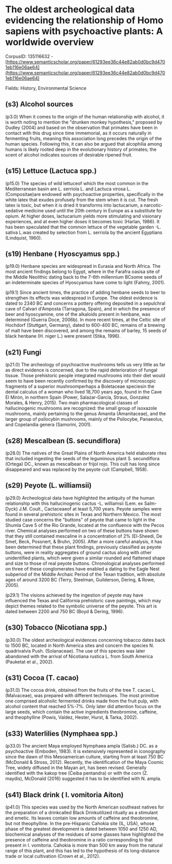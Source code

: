 # The oldest archeological data evidencing the relationship of Homo sapiens with psychoactive plants: A worldwide overview

CorpusID: 135116632 - [https://www.semanticscholar.org/paper/61293ee36c44e82ab0d0bc9d4701eb116e06ae64](https://www.semanticscholar.org/paper/61293ee36c44e82ab0d0bc9d4701eb116e06ae64)

Fields: History, Environmental Science

## (s3) Alcohol sources
(p3.0) When it comes to the origin of the human relationship with alcohol, it is worth noting to mention the "drunken monkey hypothesis," proposed by Dudley (2004) and based on the observation that primates have been in contact with this drug since time immemorial, as it occurs naturally in fermenting fruits, meaning this association long precedes the origin of the human species. Following this, it can also be argued that alcophilia among humans is likely rooted deep in the evolutionary history of primates; the scent of alcohol indicates sources of desirable ripened fruit.
## (s15) Lettuce (Lactuca spp.)
(p15.0) The species of wild lettuceof which the most common in the Mediterranean basin are L. serriola L. and Lactuca virosa L. (Compositae)are endowed with psychoactive properties, specifically in the white latex that exudes profusely from the stem when it is cut. The fresh latex is toxic, but when it is dried it transforms into lactucarium, a narcotic-sedative medicine used until the 20th century in Europe as a substitute for opium. At higher doses, lactucarium yields more stimulating and visionary experiences, and at even higher doses it becomes toxic (Harlan, 1986). It has been speculated that the common lettuce of the vegetable garden -L. sativa L.was created by selection from L. serriola by the ancient Egyptians (Lindquist, 1960).
## (s19) Henbane ( Hyoscyamus spp.)
(p19.0) Henbane species are widespread in Eurasia and North Africa. The most ancient findings belong to Egypt, where in the Farafra oasisa site of the Middle Neolithic dating back to the 7-6th millennium BCsome seeds of an indeterminate species of Hyoscyamus have come to light (Fahmy, 2001).

(p19.1) Since ancient times, the practice of adding henbane seeds to beer to strengthen its effects was widespread in Europe. The oldest evidence is dated to 2340 BC and concerns a pottery offering deposited in a sepulchral cave of Calvari d'Amposta (Tarragona, Spain), and in which the presence of beer and hyoscyamine, one of the alkaloids present in henbane, was determined (Guerra Doce, 2006b). In more recent times, at the Celtic site of Hochdorf (Stuttgart, Germany), dated to 600-400 BC, remains of a brewing of malt have been discovered, and among the remains of barley, 15 seeds of black henbane (H. niger L.) were present (Stika, 1996).
## (s21) Fungi
(p21.0) The archeology of psychoactive mushrooms tells us very little as far as direct evidence is concerned, due to the rapid deterioration of fungal tissue. Those prehistoric people integrated mushrooms into their diet would seem to have been recently confirmed by the discovery of microscopic fragments of a superior mushroomperhaps a Boletaceae speciesin the dental calculus of a woman who lived 18,700 years ago, found in the Cave El Mirón, in northern Spain (Power, Salazar-García, Straus, Gonzalez Morales, & Henry, 2015). Two main pharmacological classes of hallucinogenic mushrooms are recognized: the small group of isoxazole mushrooms, mainly pertaining to the genus Amanita (Amanitaceae), and the larger group of psilocybin mushrooms, mainly of the Psilocybe, Panaeolus, and Copelandia genera (Samorini, 2001).
## (s28) Mescalbean (S. secundiflora)
(p28.0) The natives of the Great Plains of North America held elaborate rites that included ingesting the seeds of the leguminous plant S. secundiflora (Ortega) DC., known as mescalbean or frijol rojo. This cult has long since disappeared and was replaced by the peyote cult (Campbell, 1958).
## (s29) Peyote (L. williamsii)
(p29.0) Archeological data have highlighted the antiquity of the human relationship with this hallucinogenic cactus -L. williamsii (Lem. ex Salm-Dyck) J.M. Coult., Cactaceaeof at least 5,700 years. Peyote samples were found in several prehistoric sites in Texas and Northern Mexico. The most studied case concerns the "buttons" of peyote that came to light in the Shumla Cave 5 of the Rio Grande, located at the confluence with the Pecos river. Chemical analyses performed on two of these buttons have shown that they still contained mescaline in a concentration of 2% (El-Sheedi, De Smet, Beck, Possnert, & Bruhn, 2005). After a more careful analysis, it has been determined that these plant findings, previously classified as peyote buttons, were in reality aggregates of ground cactus along with other unidentified plants, which were given a similar rounded and flattened shape and size to those of real peyote buttons. Chronological analyses performed on three of these conglomerates have enabled a dating to the Eagle Nest subperiod of the Middle Archaic Period of the Texan tradition, with absolute ages of around 3200 BC (Terry, Steelman, Guilderson, Dering, & Rowe, 2005).

(p29.1) The visions achieved by the ingestion of peyote may have influenced the Texas and California prehistoric cave paintings, which may depict themes related to the symbolic universe of the peyote. This art is dated between 2200 and 750 BC (Boyd & Dering, 1996).
## (s30) Tobacco (Nicotiana spp.)
(p30.0) The oldest archeological evidences concerning tobacco dates back to 1500 BC, located in North America sites and concern the species N. quadrivalvis Push. (Solanaceae). The use of this species was later abandoned with the arrival of Nicotiana rustica L. from South America (Pauketat et al., 2002).
## (s31) Cocoa (T. cacao)
(p31.0) The cocoa drink, obtained from the fruits of the tree T. cacao L. (Malvaceae), was prepared with different techniques. The most primitive one comprised alcoholic fermented drinks made from the fruit pulp, with alcohol content that reached 5%-7%. Only later did attention focus on the large seeds, which contain the active ingredients theobromine, caffeine, and theophylline (Powis, Valdez, Hester, Hurst, & Tarka, 2002).
## (s33) Waterlilies (Nymphaea spp.)
(p33.0) The ancient Maya employed Nymphaea ampla (Salisb.) DC. as a psychoactive (Emboden, 1983). It is extensively represented in iconography since the dawn of this Mesoamerican culture, starting from at least 750 BC (McDonald & Stross, 2012). Recently, the identification of the Maya Cosmic Tree, widely diffused in the Mayan art, has been revised. Generally identified with the kakop tree (Ceiba pentandra) or with the corn (Z. maydis), McDonald (2016) suggested it has to be identified with N. ampla.
## (s41) Black drink ( I. vomitoria Aiton)
(p41.0) This species was used by the North American southeast natives for the preparation of a drinkcalled Black Drinkutilized ritually as a stimulant and emetic. Its leaves contain low amounts of caffeine and theobromine, but not theophylline. In the pre-Hispanic Cahokia site (IL, USA), whose phase of the greatest development is dated between 1050 and 1250 AD, biochemical analyses of the residues of some glasses have highlighted the presence of caffeine and theobromine in a ratio corresponding to that present in I. vomitoria. Cahokia is more than 500 km away from the natural range of this plant, and this has led to the hypothesis of its long-distance trade or local cultivation (Crown et al., 2012).
